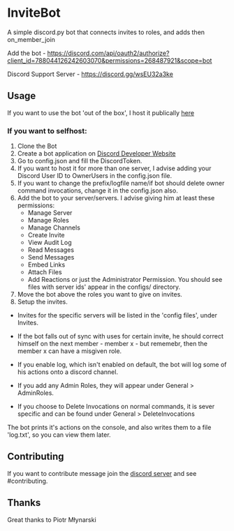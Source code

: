 # InviteBot
A simple discord.py bot that connects invites to roles, and adds then on_member_join

Add the bot - https://discord.com/api/oauth2/authorize?client_id=788044126242603070&permissions=268487921&scope=bot

Discord Support Server - https://discord.gg/wsEU32a3ke

## Usage

If you want to use the bot 'out of the box', I host it publically [here](https://discord.com/api/oauth2/authorize?client_id=788044126242603070&permissions=268487921&scope=bot)

### If you want to selfhost:

  1. Clone the Bot
  2. Create a bot application on [Discord Developer Website](https://discord.com/developers)
  3. Go to config.json and fill the DiscordToken.
  4. If you want to host it for more than one server, I advise adding your Discord User ID to OwnerUsers in the config.json file.
  5. If you want to change the prefix/logfile name/if bot should delete owner command invocations, change it in the config.json also.
  6. Add the bot to your server/servers. I advise giving him at least these permissions:
     - Manage Server
     - Manage Roles
     - Manage Channels
     - Create Invite
     - View Audit Log
     - Read Messages
     - Send Messages
     - Embed Links
     - Attach Files
     - Add Reactions
     or just the Administrator Permission.
     You should see files with server ids' appear in the configs/ directory.
  7. Move the bot above the roles you want to give on invites.
  8. Setup the invites.

- Invites for the specific servers will be listed in the 'config files', under Invites.

- If the bot falls out of sync with uses for certain invite, he should correct himself on the next member - member x - but rememebr, then the member x can have a misgiven role.

- If you enable log, which isn't enabled on default, the bot will log some of his actions onto a discord channel.

- If you add any Admin Roles, they will appear under General > AdminRoles.

- If you choose to Delete Invocations on normal commands, it is sever specific and can be found under General > DeleteInvocations  

The bot prints it's actions on the console, and also writes them to a file 'log.txt', so you can view them later.

## Contributing

If you want to contribute message join the [discord server](https://discord.gg/wsEU32a3ke) and see #contributing.


## Thanks
Great thanks to Piotr Młynarski
